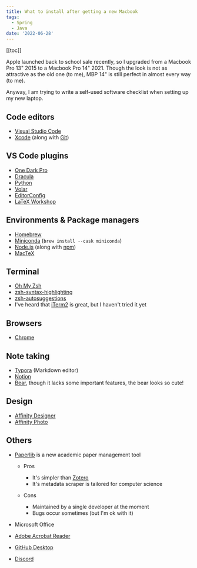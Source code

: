 ```yaml
---
title: What to install after getting a new Macbook
tags:
  - Spring
  - Java
date: '2022-06-28'
---
```


[[toc]]

Apple launched back to school sale recently, so I upgraded from a Macbook Pro 13" 2015 to a Macbook Pro 14" 2021. Though the look is not as attractive as the old one (to me), MBP 14" is still perfect in almost every way (to me).

Anyway, I am trying to write a self-used software checklist when setting up my new laptop.


## Code editors

- [Visual Studio Code](https://code.visualstudio.com/)
- [Xcode](https://developer.apple.com/xcode/) (along with [Git](https://git-scm.com/))


## VS Code plugins

- [One Dark Pro](https://marketplace.visualstudio.com/items?itemName=zhuangtongfa.Material-theme)
- [Dracula](https://draculatheme.com/visual-studio-code)
- [Python](https://marketplace.visualstudio.com/items?itemName=ms-python.python)
- [Volar](https://marketplace.visualstudio.com/items?itemName=Vue.volar)
- [EditorConfig](https://marketplace.visualstudio.com/items?itemName=EditorConfig.EditorConfig)
- [LaTeX Workshop](https://marketplace.visualstudio.com/items?itemName=James-Yu.latex-workshop)


## Environments & Package managers

- [Homebrew](https://brew.sh/)
- [Miniconda](https://docs.conda.io/en/latest/miniconda.html) (`brew install --cask miniconda`)
- [Node.js](https://nodejs.org/) (along with [npm](https://www.npmjs.com/))
- [MacTeX](https://www.tug.org/mactex/)


## Terminal

- [Oh My Zsh](https://ohmyz.sh/)
- [zsh-syntax-highlighting](https://github.com/zsh-users/zsh-syntax-highlighting/blob/master/INSTALL.md#oh-my-zsh)
- [zsh-autosuggestions](https://github.com/zsh-users/zsh-autosuggestions/blob/master/INSTALL.md#oh-my-zsh)
- I've heard that [iTerm2](https://iterm2.com/) is great, but I haven't tried it yet


## Browsers

- [Chrome](https://www.google.com/chrome/)


## Note taking

- [Typora](https://typora.io/) (Markdown editor)
- [Notion](https://www.notion.so/desktop)
- [Bear](https://bear.app/), though it lacks some important features, the bear looks so cute!


## Design

- [Affinity Designer](https://affinity.serif.com/designer/)
- [Affinity Photo](https://affinity.serif.com/photo/)


## Others

- [Paperlib](https://paperlib.app/en/) is a new academic paper management tool

  - Pros

    - It's simpler than [Zotero](https://www.zotero.org/)
    - It's metadata scraper is tailored for computer science

  - Cons

    - Maintained by a single developer at the moment
    - Bugs occur sometimes (but I'm ok with it)

- Microsoft Office
- [Adobe Acrobat Reader](https://www.adobe.com/acrobat/pdf-reader.html)
- [GitHub Desktop](https://desktop.github.com/)
- [Discord](https://discord.com/)
